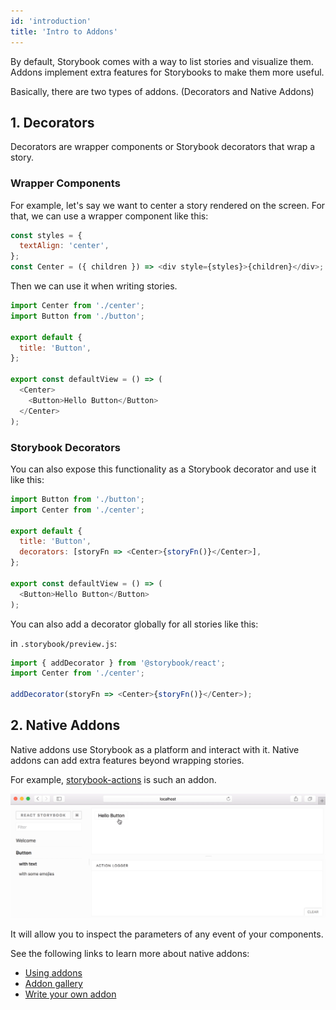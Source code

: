 ```yaml
---
id: 'introduction'
title: 'Intro to Addons'
---
```


By default, Storybook comes with a way to list stories and visualize them. Addons implement extra features for Storybooks to make them more useful.

Basically, there are two types of addons. (Decorators and Native Addons)

## 1. Decorators

Decorators are wrapper components or Storybook decorators that wrap a story.

### Wrapper Components

For example, let's say we want to center a story rendered on the screen. For that, we can use a wrapper component like this:

```js
const styles = {
  textAlign: 'center',
};
const Center = ({ children }) => <div style={styles}>{children}</div>;
```

Then we can use it when writing stories.

```js
import Center from './center';
import Button from './button';

export default {
  title: 'Button',
};

export const defaultView = () => (
  <Center>
    <Button>Hello Button</Button>
  </Center>
);
```

### Storybook Decorators

You can also expose this functionality as a Storybook decorator and use it like this:

```js
import Button from './button';
import Center from './center';

export default {
  title: 'Button',
  decorators: [storyFn => <Center>{storyFn()}</Center>],
};

export const defaultView = () => (
  <Button>Hello Button</Button>
);
```

You can also add a decorator globally for all stories like this:

in `.storybook/preview.js`:

```js
import { addDecorator } from '@storybook/react';
import Center from './center';

addDecorator(storyFn => <Center>{storyFn()}</Center>);
```

## 2. Native Addons

Native addons use Storybook as a platform and interact with it. Native addons can add extra features beyond wrapping stories.

For example, [storybook-actions](https://github.com/storybookjs/storybook/tree/master/addons/actions) is such an addon.

![Demo of Storybook Addon Actions](../static/addon-actions-demo.gif)

It will allow you to inspect the parameters of any event of your components.

See the following links to learn more about native addons:

- [Using addons](/addons/using-addons)
- [Addon gallery](https://storybook.js.org/addons/)
- [Write your own addon](/addons/writing-addons)

